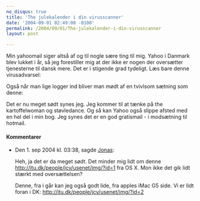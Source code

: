 ```yaml
---
no_disqus: true
title: 'The julekalender i din virusscanner'
date: '2004-09-01 02:49:00 -0100'
permalink: /2004/09/01/The-julekalender-i-din-virusscanner
layout: post

---
```

Min yahoomail siger altså af og til nogle sære ting til mig. Yahoo i Danmark blev lukket i år, så jeg forestiller mig at der ikke er nogen der oversætter tjenesterne til dansk mere. Det er i stigende grad tydeligt. Læs bare denne virusadvarsel:
<amp-img alt="Netsky"
  src="{{ site.baseurl }}{% link images/things/netsky.png %}"
  width="400"
  height="78"></amp-img>
  
Også når man lige logger ind bliver man mødt af en tvivlsom sætning som denne:
<amp-img alt="Velkommen"
  src="{{ site.baseurl }}{% link images/things/velkommen.png %}"
  width="244"
  height="67"></amp-img>

Det er nu meget sødt synes jeg. Jeg kommer til at tænke på the kartoffelwoman og støvledance. Og så kan Yahoo også slippe afsted med en hel del i min bog. Jeg synes det er en god gratismail - i modsætning til hotmail.

<div class="vintage-comments">
<h4>Kommentarer </h4>
<ul class="vintage-comments-list"><li>
<p class="comment-meta">Den <time datetime="2004-09-01T15:38:22+02:00">1. sep 2004 kl.  03:38</time>, sagde <a href="http://verture.net/">Jonas</a>:</p>
<p>Heh, ja det er da meget sødt. Det minder mig lidt om denne <a href="http://itu.dk/people/jcv/usenet/img/?id=1">http://itu.dk/people/jcv/usenet/img/?id=1</a> fra OS X. Mon ikke det gik lidt stærkt med oversættelsen?</p>
<p>Denne, fra i går kan jeg også godt lide, fra apples iMac G5 side. Vi er lidt foran i DK: <a href="http://itu.dk/people/jcv/usenet/img/?id=2">http://itu.dk/people/jcv/usenet/img/?id=2</a></p>
</li>
</ul>
</div>
